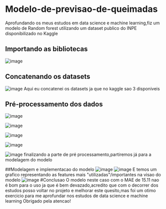 # Modelo-de-previsao-de-queimadas

Aprofundando os meus estudos em data science e machine learning,fiz um modelo de Random forest utilizando um dataset publico do INPE disponibilizado no Kaggle

## Importando as bibliotecas 
  ![image](https://github.com/user-attachments/assets/de8f54e5-b616-465c-b356-862a83bd5884)

## Concatenando os datasets
  ![image](https://github.com/user-attachments/assets/ffb2aa83-154d-40e5-97c4-894f42d36895)
  Aqui eu concatenei os datasets ja que no kaggle sao 3 disponiveis 

## Pré-processamento dos dados
  ![image](https://github.com/user-attachments/assets/9f4e4501-ffe7-428e-b632-1320eee8bd63)
  
  ![image](https://github.com/user-attachments/assets/56f0e2a6-7c8c-4af9-9dbe-cdfeca054502)
  
  ![image](https://github.com/user-attachments/assets/11cbfcbb-edc7-4b86-9608-f339d0d8c743)

  ![image](https://github.com/user-attachments/assets/70ce63a2-b138-4d42-9e9f-198e2e8aa545)

  ![image](https://github.com/user-attachments/assets/d7681635-b1bd-4a60-b269-803e1c19740f)
  finalizando a parte de pré processamento,partiremos já para a modelagem do modelo

##Modelagem e implementacao do modelo
  ![image](https://github.com/user-attachments/assets/cbc92e19-fc5e-4d02-916d-75bc51f6f07d)
  ![image](https://github.com/user-attachments/assets/3dae1225-8152-48e0-84fa-ed54925a1604)
    E temos um grafico representando as features mais "utilizadas"/importantes na visao do modelo 
    ![image](https://github.com/user-attachments/assets/a8407496-58e9-43be-9588-8d524412d208)
#Conclusao
 O modelo neste caso com o MAE de 15.11 nao é bom para o uso ja que é bem devazado,acredito que com o decorrer dos estudos posso voltar no projeto e melhorar este quesito,mas foi um otimo exercicio para me aprofundar nos estudos de data science e machine learning 
 Obrigado pela atencao!
